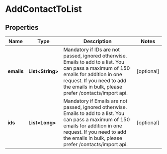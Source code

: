 
# AddContactToList

## Properties
Name | Type | Description | Notes
------------ | ------------- | ------------- | -------------
**emails** | **List&lt;String&gt;** | Mandatory if IDs are not passed, ignored otherwise. Emails to add to a list. You can pass a maximum of 150 emails for addition in one request. If you need to add the emails in bulk, please prefer /contacts/import api. |  [optional]
**ids** | **List&lt;Long&gt;** | Mandatory if Emails are not passed, ignored otherwise. Emails to add to a list. You can pass a maximum of 150 emails for addition in one request. If you need to add the emails in bulk, please prefer /contacts/import api. |  [optional]




